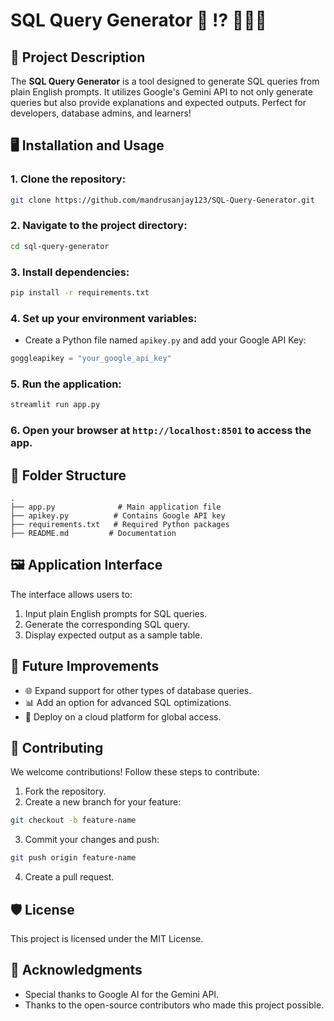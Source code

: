 # SQL Query Generator 🤖 ⁉️ 👨🏻‍💻

## 📝 Project Description
The **SQL Query Generator** is a tool designed to generate SQL queries from plain English prompts. It utilizes Google's Gemini API to not only generate queries but also provide explanations and expected outputs. Perfect for developers, database admins, and learners!

## 🖥️ Installation and Usage

### 1. Clone the repository:
```bash
git clone https://github.com/mandrusanjay123/SQL-Query-Generator.git
```

### 2. Navigate to the project directory:
```bash
cd sql-query-generator
```

### 3. Install dependencies:
```bash
pip install -r requirements.txt
```

### 4. Set up your environment variables:
* Create a Python file named `apikey.py` and add your Google API Key:
```python
goggleapikey = "your_google_api_key"
```

### 5. Run the application:
```bash
streamlit run app.py
```

### 6. Open your browser at `http://localhost:8501` to access the app.

## 📂 Folder Structure
```
.
├── app.py              # Main application file
├── apikey.py          # Contains Google API key
├── requirements.txt   # Required Python packages
├── README.md         # Documentation
```

## 🖼️ Application Interface
The interface allows users to:
1. Input plain English prompts for SQL queries.
2. Generate the corresponding SQL query.
3. Display expected output as a sample table.

## 🎯 Future Improvements
* 🌐 Expand support for other types of database queries.
* 📊 Add an option for advanced SQL optimizations.
* 🚀 Deploy on a cloud platform for global access.

## 🤝 Contributing
We welcome contributions! Follow these steps to contribute:

1. Fork the repository.
2. Create a new branch for your feature:
```bash
git checkout -b feature-name
```
3. Commit your changes and push:
```bash
git push origin feature-name
```
4. Create a pull request.

## 🛡️ License
This project is licensed under the MIT License.

## 🙌 Acknowledgments
* Special thanks to Google AI for the Gemini API.
* Thanks to the open-source contributors who made this project possible.
